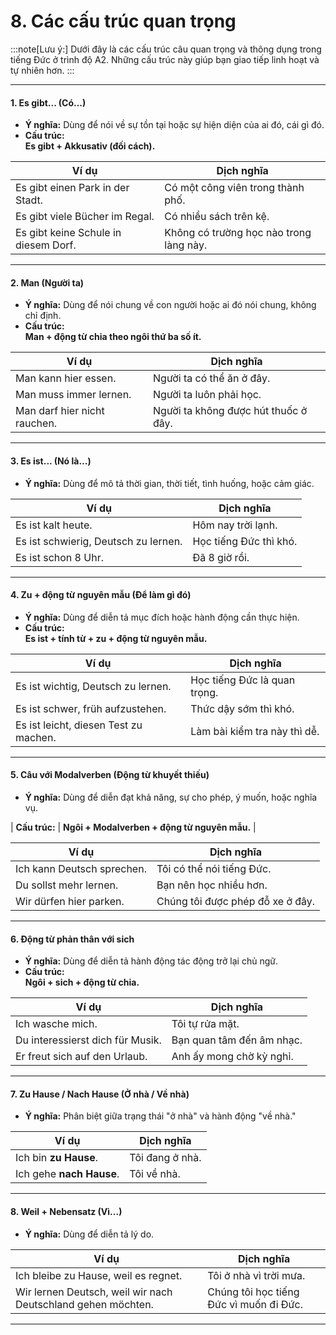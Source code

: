 # 8. Các cấu trúc quan trọng

:::note[Lưu ý:]
Dưới đây là các cấu trúc câu quan trọng và thông dụng trong tiếng Đức ở trình độ A2. Những cấu trúc này giúp bạn giao tiếp linh hoạt và tự nhiên hơn.
:::

---

#### **1. Es gibt... (Có...)**

- **Ý nghĩa:** Dùng để nói về sự tồn tại hoặc sự hiện diện của ai đó, cái gì đó.
- **Cấu trúc:**  
    **Es gibt + Akkusativ (đối cách).**

|**Ví dụ**|**Dịch nghĩa**|
|---|---|
|Es gibt einen Park in der Stadt.|Có một công viên trong thành phố.|
|Es gibt viele Bücher im Regal.|Có nhiều sách trên kệ.|
|Es gibt keine Schule in diesem Dorf.|Không có trường học nào trong làng này.|

---

#### **2. Man (Người ta)**

- **Ý nghĩa:** Dùng để nói chung về con người hoặc ai đó nói chung, không chỉ định.
- **Cấu trúc:**  
    **Man + động từ chia theo ngôi thứ ba số ít.**

|**Ví dụ**|**Dịch nghĩa**|
|---|---|
|Man kann hier essen.|Người ta có thể ăn ở đây.|
|Man muss immer lernen.|Người ta luôn phải học.|
|Man darf hier nicht rauchen.|Người ta không được hút thuốc ở đây.|

---

#### **3. Es ist... (Nó là...)**

- **Ý nghĩa:** Dùng để mô tả thời gian, thời tiết, tình huống, hoặc cảm giác.

|**Ví dụ**|**Dịch nghĩa**|
|---|---|
|Es ist kalt heute.|Hôm nay trời lạnh.|
|Es ist schwierig, Deutsch zu lernen.|Học tiếng Đức thì khó.|
|Es ist schon 8 Uhr.|Đã 8 giờ rồi.|

---

#### **4. Zu + động từ nguyên mẫu (Để làm gì đó)**

- **Ý nghĩa:** Dùng để diễn tả mục đích hoặc hành động cần thực hiện.
- **Cấu trúc:**  
    **Es ist + tính từ + zu + động từ nguyên mẫu.**

|**Ví dụ**|**Dịch nghĩa**|
|---|---|
|Es ist wichtig, Deutsch zu lernen.|Học tiếng Đức là quan trọng.|
|Es ist schwer, früh aufzustehen.|Thức dậy sớm thì khó.|
|Es ist leicht, diesen Test zu machen.|Làm bài kiểm tra này thì dễ.|

---

#### **5. Câu với Modalverben (Động từ khuyết thiếu)**

- **Ý nghĩa:** Dùng để diễn đạt khả năng, sự cho phép, ý muốn, hoặc nghĩa vụ.

| **Cấu trúc:** | **Ngôi + Modalverben + động từ nguyên mẫu.** |

|**Ví dụ**|**Dịch nghĩa**|
|---|---|
|Ich kann Deutsch sprechen.|Tôi có thể nói tiếng Đức.|
|Du sollst mehr lernen.|Bạn nên học nhiều hơn.|
|Wir dürfen hier parken.|Chúng tôi được phép đỗ xe ở đây.|

---

#### **6. Động từ phản thân với sich**

- **Ý nghĩa:** Dùng để diễn tả hành động tác động trở lại chủ ngữ.
- **Cấu trúc:**  
    **Ngôi + sich + động từ chia.**

|**Ví dụ**|**Dịch nghĩa**|
|---|---|
|Ich wasche mich.|Tôi tự rửa mặt.|
|Du interessierst dich für Musik.|Bạn quan tâm đến âm nhạc.|
|Er freut sich auf den Urlaub.|Anh ấy mong chờ kỳ nghỉ.|

---

#### **7. Zu Hause / Nach Hause (Ở nhà / Về nhà)**

- **Ý nghĩa:** Phân biệt giữa trạng thái "ở nhà" và hành động "về nhà."

|**Ví dụ**|**Dịch nghĩa**|
|---|---|
|Ich bin **zu Hause**.|Tôi đang ở nhà.|
|Ich gehe **nach Hause**.|Tôi về nhà.|

---

#### **8. Weil + Nebensatz (Vì...)**

- **Ý nghĩa:** Dùng để diễn tả lý do.

|**Ví dụ**|**Dịch nghĩa**|
|---|---|
|Ich bleibe zu Hause, weil es regnet.|Tôi ở nhà vì trời mưa.|
|Wir lernen Deutsch, weil wir nach Deutschland gehen möchten.|Chúng tôi học tiếng Đức vì muốn đi Đức.|

---
